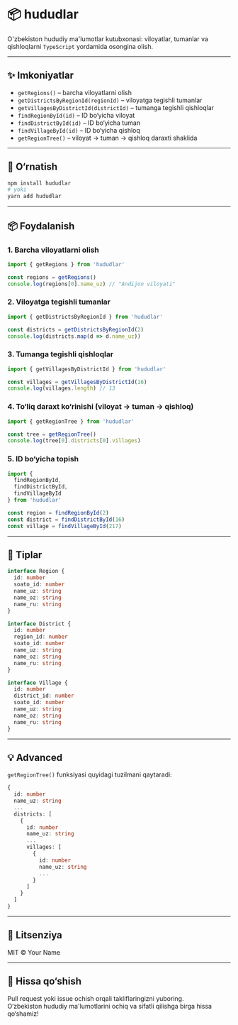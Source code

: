# 📦 hududlar

O'zbekiston hududiy ma'lumotlar kutubxonasi: viloyatlar, tumanlar va qishloqlarni `TypeScript` yordamida osongina olish.

---

## ✨ Imkoniyatlar

- `getRegions()` – barcha viloyatlarni olish  
- `getDistrictsByRegionId(regionId)` – viloyatga tegishli tumanlar  
- `getVillagesByDistrictId(districtId)` – tumanga tegishli qishloqlar  
- `findRegionById(id)` – ID bo‘yicha viloyat  
- `findDistrictById(id)` – ID bo‘yicha tuman  
- `findVillageById(id)` – ID bo‘yicha qishloq  
- `getRegionTree()` – viloyat → tuman → qishloq daraxti shaklida

---

## 🚀 O‘rnatish

```bash
npm install hududlar
# yoki
yarn add hududlar
```

---

## 📦 Foydalanish

### 1. Barcha viloyatlarni olish

```ts
import { getRegions } from 'hududlar'

const regions = getRegions()
console.log(regions[0].name_uz) // "Andijon viloyati"
```

### 2. Viloyatga tegishli tumanlar

```ts
import { getDistrictsByRegionId } from 'hududlar'

const districts = getDistrictsByRegionId(2)
console.log(districts.map(d => d.name_uz))
```

### 3. Tumanga tegishli qishloqlar

```ts
import { getVillagesByDistrictId } from 'hududlar'

const villages = getVillagesByDistrictId(16)
console.log(villages.length) // 13
```

### 4. To‘liq daraxt ko‘rinishi (viloyat → tuman → qishloq)

```ts
import { getRegionTree } from 'hududlar'

const tree = getRegionTree()
console.log(tree[0].districts[0].villages)
```

### 5. ID bo‘yicha topish

```ts
import {
  findRegionById,
  findDistrictById,
  findVillageById
} from 'hududlar'

const region = findRegionById(2)
const district = findDistrictById(16)
const village = findVillageById(217)
```

---

## 🧱 Tiplar

```ts
interface Region {
  id: number
  soato_id: number
  name_uz: string
  name_oz: string
  name_ru: string
}

interface District {
  id: number
  region_id: number
  soato_id: number
  name_uz: string
  name_oz: string
  name_ru: string
}

interface Village {
  id: number
  district_id: number
  soato_id: number
  name_uz: string
  name_oz: string
  name_ru: string
}
```

---

## 💡 Advanced

`getRegionTree()` funksiyasi quyidagi tuzilmani qaytaradi:

```ts
{
  id: number
  name_uz: string
  ...
  districts: [
    {
      id: number
      name_uz: string
      ...
      villages: [
        {
          id: number
          name_uz: string
          ...
        }
      ]
    }
  ]
}
```

---

## 📄 Litsenziya

MIT © Your Name

---

## 🤝 Hissa qo‘shish

Pull request yoki issue ochish orqali takliflaringizni yuboring.  
O‘zbekiston hududiy ma'lumotlarini ochiq va sifatli qilishga birga hissa qo‘shamiz!

